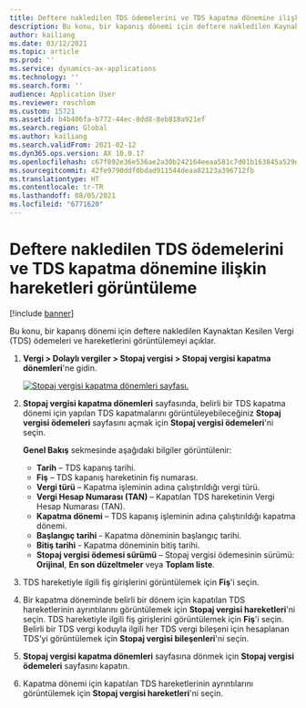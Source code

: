 ```yaml
---
title: Deftere nakledilen TDS ödemelerini ve TDS kapatma dönemine ilişkin hareketleri görüntüleme
description: Bu konu, bir kapanış dönemi için deftere nakledilen Kaynaktan Kesilen Vergi (TDS) ödemeleri ve hareketlerini görüntülemeyi açıklar.
author: kailiang
ms.date: 03/12/2021
ms.topic: article
ms.prod: ''
ms.service: dynamics-ax-applications
ms.technology: ''
ms.search.form: ''
audience: Application User
ms.reviewer: roschlom
ms.custom: 15721
ms.assetid: b4b406fa-b772-44ec-8dd8-8eb818a921ef
ms.search.region: Global
ms.author: kailiang
ms.search.validFrom: 2021-02-12
ms.dyn365.ops.version: AX 10.0.17
ms.openlocfilehash: c67f892e36e536ae2a30b242164eeaa581c7d01b163845a529dd777be6d4f1f9
ms.sourcegitcommit: 42fe9790ddf0bdad911544deaa82123a396712fb
ms.translationtype: HT
ms.contentlocale: tr-TR
ms.lasthandoff: 08/05/2021
ms.locfileid: "6771620"
---
```

# <a name="view-posted-tds-payments-and-transactions-for-a-tds-settlement-period"></a>Deftere nakledilen TDS ödemelerini ve TDS kapatma dönemine ilişkin hareketleri görüntüleme

[!include [banner](../includes/banner.md)]

Bu konu, bir kapanış dönemi için deftere nakledilen Kaynaktan Kesilen Vergi (TDS) ödemeleri ve hareketlerini görüntülemeyi açıklar.

1. **Vergi \> Dolaylı vergiler \> Stopaj vergisi \> Stopaj vergisi kapatma dönemleri**'ne gidin.

    [![Stopaj vergisi kapatma dönemleri sayfası.](./media/apac-ind-TDS-50.png)](./media/apac-ind-TDS-50.png)

2. **Stopaj vergisi kapatma dönemleri** sayfasında, belirli bir TDS kapatma dönemi için yapılan TDS kapatmalarını görüntüleyebileceğiniz **Stopaj vergisi ödemeleri** sayfasını açmak için **Stopaj vergisi ödemeleri**'ni seçin.

    **Genel Bakış** sekmesinde aşağıdaki bilgiler görüntülenir:

    - **Tarih** – TDS kapanış tarihi.
    - **Fiş** – TDS kapanış hareketinin fiş numarası.
    - **Vergi türü** – Kapatma işleminin adına çalıştırıldığı vergi türü.
    - **Vergi Hesap Numarası (TAN)** – Kapatılan TDS hareketinin Vergi Hesap Numarası (TAN).
    - **Kapatma dönemi** – TDS kapanış işleminin adına çalıştırıldığı kapatma dönemi.
    - **Başlangıç tarihi** - Kapatma döneminin başlangıç tarihi.
    - **Bitiş tarihi** - Kapatma döneminin bitiş tarihi.
    - **Stopaj vergisi ödemesi sürümü** – Stopaj vergisi ödemesinin sürümü: **Orijinal**, **En son düzeltmeler** veya **Toplam liste**.

5. TDS hareketiyle ilgili fiş girişlerini görüntülemek için **Fiş**'i seçin.
6. Bir kapatma döneminde belirli bir dönem için kapatılan TDS hareketlerinin ayrıntılarını görüntülemek için **Stopaj vergisi hareketleri**'ni seçin. TDS hareketiyle ilgili fiş girişlerini görüntülemek için **Fiş**'i seçin. Belirli bir TDS vergi koduyla ilgili her TDS vergi bileşeni için hesaplanan TDS'yi görüntülemek için **Stopaj vergisi bileşenleri**'ni seçin.
7. **Stopaj vergisi kapatma dönemleri** sayfasına dönmek için **Stopaj vergisi ödemeleri** sayfasını kapatın.
8. Kapatma dönemi için kapatılan TDS hareketlerinin ayrıntılarını görüntülemek için **Stopaj vergisi hareketleri**'ni seçin.

